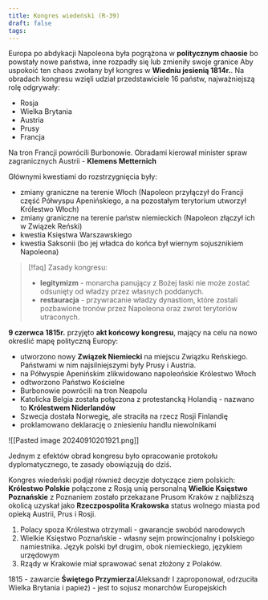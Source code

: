 ```yaml
---
title: Kongres wiedeński (R-39)
draft: false
tags:
---
```


Europa po abdykacji Napoleona była pogrążona w **politycznym chaosie** bo powstały nowe państwa, inne rozpadły się lub zmieniły swoje granice
Aby uspokoić ten chaos zwołany był kongres w **Wiedniu jesienią 1814r.**. Na obradach kongresu wzięli udział przedstawiciele 16 państw, najważniejszą rolę odgrywały:
- Rosja
- Wielka Brytania
- Austria
- Prusy
- Francja

Na tron Francji powrócili Burbonowie. Obradami kierował minister spraw zagranicznych Austrii - **Klemens Metternich** 

Głównymi kwestiami do rozstrzygnięcia były:
- zmiany graniczne na terenie Włoch (Napoleon przyłączył do Francji część Półwyspu Apenińskiego, a na pozostałym terytorium utworzył Królestwo Włoch)
- zmiany graniczne na terenie państw niemieckich (Napoleon złączył ich w Związek Reński)
- kwestia Księstwa Warszawskiego
- kwestia Saksonii (bo jej władca do końca był wiernym sojusznikiem Napoleona)

> [!faq] Zasady kongresu:
> - **legitymizm** - monarcha panujący z Bożej łaski nie może zostać odsunięty od władzy przez własnych poddanych.
> - **restauracja** - przywracanie władzy dynastiom, które zostali pozbawione tronów przez Napoleona oraz zwrot terytoriów utraconych.

**9 czerwca 1815r.** przyjęto **akt końcowy kongresu**, mający na celu na nowo określić mapę polityczną Europy:
 - utworzono nowy **Związek Niemiecki** na miejscu Związku Reńskiego. Państwami w nim najsilniejszymi były Prusy i Austria.
 - na Półwyspie Apenińskim zlikwidowano napoleońskie Królestwo Włoch
 - odtworzono Państwo Kościelne
 -  Burbonowie powrócili na tron Neapolu
 - Katolicka Belgia została połączona z protestancką Holandią - nazwano to **Królestwem Niderlandów**
 - Szwecja dostała Norwegię, ale straciła na rzecz Rosji Finlandię
 - proklamowano deklarację o zniesieniu handlu niewolnikami

![[Pasted image 20240910201921.png]]

Jednym z efektów obrad kongresu było opracowanie protokołu dyplomatycznego, te zasady obowiązują do dziś.

Kongres wiedeński podjął również decyzje dotyczące ziem polskich:
**Królestwo Polskie** połączone z Rosją unią personalną
**Wielkie Księstwo Poznańskie** z Poznaniem zostało przekazane Prusom
Kraków z najbliższą okolicą uzyskał jako **Rzeczpospolita Krakowska** status wolnego miasta pod opieką Austrii, Prus i Rosji.

1. Polacy spoza Królestwa otrzymali - gwarancje swobód narodowych
2. Wielkie Księstwo Poznańskie - własny sejm prowincjonalny i polskiego namiestnika. Język polski był drugim, obok niemieckiego, językiem urzędowym
3. Rządy w Krakowie miał sprawować senat złożony z Polaków.

1815 - zawarcie **Świętego Przymierza**(Aleksandr I zaproponował, odrzuciła Wielka Brytania i papież) - jest to sojusz monarchów Europejskich